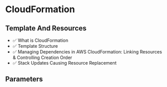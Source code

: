 # CloudFormation

## Template And Resources

- ✅ What is CloudFormation
- ✅ Template Structure
- ✅ Managing Dependencies in AWS CloudFormation: Linking Resources & Controlling Creation Order
- ✅ Stack Updates Causing Resource Replacement

## Parameters
